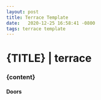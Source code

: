 ```yaml
---
layout: post
title: Terrace Template
date:   2020-12-25 16:58:41 -0800
tags: terrace template
---
```


# {TITLE} | terrace

### {content}

#### Doors